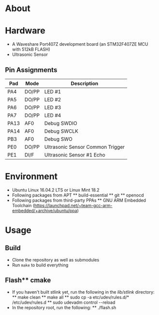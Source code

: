 # About

# Hardware

* A Waveshare Port407Z development board (an STM32F407ZE MCU with 512kB FLASH)
* Ultrasonic Sensor

## Pin Assignments

| Pad | Mode | Description |
| --- | --- | --- |
| PA4 | DO/PP | LED #1 |
| PA5 | DO/PP | LED #2 |
| PA6 | DO/PP | LED #3 |
| PA7 | DO/PP | LED #4 |
| PA13 | AF0 | Debug SWDIO |
| PA14 | AF0 | Debug SWCLK |
| PB3 | AF0 | Debug SWO |
| PE0 | DO/PP | Ultrasonic Sensor Common Trigger |
| PE1 | DI/F | Ultrasonic Sensor #1 Echo |

# Environment

* Ubuntu Linux 16.04.2 LTS or Linux Mint 18.2
* Following packages from APT
** build-essential
** git
** openocd
* Following packages from third-party PPAs
** GNU ARM Embedded Toolchain (https://launchpad.net/~team-gcc-arm-embedded/+archive/ubuntu/ppa)

# Usage

## Build

* Clone the repository as well as submodules
* Run <code>make</code> to build everything

## Flash** cmake

* If you haven't built stlink yet, run the following in the *lib/stlink* directory:
** make clean
** make all
** sudo cp -a etc/udev/rules.d/* /etc/udev/rules.d
** sudo udevadm control --reload
* In the repository root, run the following:
** ./flash.sh
